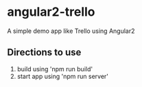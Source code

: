 # angular2-trello
A simple demo app like Trello using Angular2

## Directions to use
1. build using 'npm run build'
2. start app using 'npm run server'